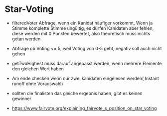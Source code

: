 # Star-Voting

- filteredVoter Abfrage, wenn ein Kanidat häufiger vorkommt, Wenn ja Stimme komplette Stimme ungültig, es dürfen Kanidaten aber fehlen, diese werden mit 0 Punkten bewertet, also theoretisch muss nichts getan werden
- Abfrage ob Voting <= 5, weil Voting von 0-5 geht, negativ soll auch nicht gehen
- getTwoHighest muss darauf angepasst werden, wenn mehrere Elemente den gleichen Wert haben
- Am ende checken wenn nur zwei kanidaten eingelesen werden( Instant runoff ohne Vorauswahl)


- sollten die finalisten das gleiche ergebnis haben, gibt es keinen gewinner


- https://www.fairvote.org/explaining_fairvote_s_position_on_star_voting
